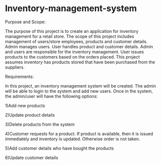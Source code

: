 # Inventory-management-system

Purpose and Scope:

The purpose of this project is to create an application for inventory management for a retail store. The scope of this project includes management of users/store employees, products and customer details. Admin manages users. User handles product and customer details. Admin and users are responsible for the inventory management. User issues products to the customers based on the orders placed. This project assumes inventory has products stored that have been purchased from the suppliers. 

Requirements:

In this project, an inventory management system will be created.  The admin will be able to login to the system and add new users. Once in the system, the admin/user will have the following options: 

1)Add new products 

2)Update product details 

3)Delete products from the system 

4)Customer requests for a product. If product is available, then it is issued immediately and inventory is updated. Otherwise order is not taken. 

5)Add customer details who have bought the products 

6)Update customer details 

 
